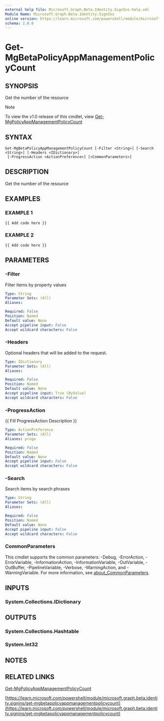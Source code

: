 ```yaml
---
external help file: Microsoft.Graph.Beta.Identity.SignIns-help.xml
Module Name: Microsoft.Graph.Beta.Identity.SignIns
online version: https://learn.microsoft.com/powershell/module/microsoft.graph.beta.identity.signins/get-mgbetapolicyappmanagementpolicycount
schema: 2.0.0
---
```


# Get-MgBetaPolicyAppManagementPolicyCount

## SYNOPSIS
Get the number of the resource

> [!NOTE]
> To view the v1.0 release of this cmdlet, view [Get-MgPolicyAppManagementPolicyCount](/powershell/module/Microsoft.Graph.Identity.SignIns/Get-MgPolicyAppManagementPolicyCount?view=graph-powershell-1.0)

## SYNTAX

```
Get-MgBetaPolicyAppManagementPolicyCount [-Filter <String>] [-Search <String>] [-Headers <IDictionary>]
 [-ProgressAction <ActionPreference>] [<CommonParameters>]
```

## DESCRIPTION
Get the number of the resource

## EXAMPLES

### EXAMPLE 1
```
{{ Add code here }}
```

### EXAMPLE 2
```
{{ Add code here }}
```

## PARAMETERS

### -Filter
Filter items by property values

```yaml
Type: String
Parameter Sets: (All)
Aliases:

Required: False
Position: Named
Default value: None
Accept pipeline input: False
Accept wildcard characters: False
```

### -Headers
Optional headers that will be added to the request.

```yaml
Type: IDictionary
Parameter Sets: (All)
Aliases:

Required: False
Position: Named
Default value: None
Accept pipeline input: True (ByValue)
Accept wildcard characters: False
```

### -ProgressAction
{{ Fill ProgressAction Description }}

```yaml
Type: ActionPreference
Parameter Sets: (All)
Aliases: proga

Required: False
Position: Named
Default value: None
Accept pipeline input: False
Accept wildcard characters: False
```

### -Search
Search items by search phrases

```yaml
Type: String
Parameter Sets: (All)
Aliases:

Required: False
Position: Named
Default value: None
Accept pipeline input: False
Accept wildcard characters: False
```

### CommonParameters
This cmdlet supports the common parameters: -Debug, -ErrorAction, -ErrorVariable, -InformationAction, -InformationVariable, -OutVariable, -OutBuffer, -PipelineVariable, -Verbose, -WarningAction, and -WarningVariable. For more information, see [about_CommonParameters](http://go.microsoft.com/fwlink/?LinkID=113216).

## INPUTS

### System.Collections.IDictionary
## OUTPUTS

### System.Collections.Hashtable
### System.Int32
## NOTES

## RELATED LINKS
[Get-MgPolicyAppManagementPolicyCount](/powershell/module/Microsoft.Graph.Identity.SignIns/Get-MgPolicyAppManagementPolicyCount?view=graph-powershell-1.0)

[https://learn.microsoft.com/powershell/module/microsoft.graph.beta.identity.signins/get-mgbetapolicyappmanagementpolicycount](https://learn.microsoft.com/powershell/module/microsoft.graph.beta.identity.signins/get-mgbetapolicyappmanagementpolicycount)




